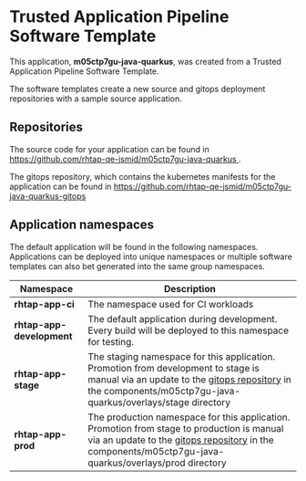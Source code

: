 # Trusted Application Pipeline Software Template

This application, **m05ctp7gu-java-quarkus**, was created from a Trusted Application Pipeline Software Template.

The software templates create a new source and gitops deployment repositories with a sample source application. 

## Repositories

The source code for your application can be found in [https://github.com/rhtap-qe-jsmid/m05ctp7gu-java-quarkus ](https://github.com/rhtap-qe-jsmid/m05ctp7gu-java-quarkus ).
 
The gitops repository, which contains the kubernetes manifests for the application can be found in 
[https://github.com/rhtap-qe-jsmid/m05ctp7gu-java-quarkus-gitops ](https://github.com/rhtap-qe-jsmid/m05ctp7gu-java-quarkus-gitops ) 

## Application namespaces 

The default application will be found in the following namespaces. Applications can be deployed into unique namespaces or multiple software templates can also bet generated into the same group namespaces.  

|  Namespace   |  Description   |  
| -------- | -------- |
| **rhtap-app-ci** | The namespace used for CI workloads |
| **rhtap-app-development** | The default application during development. Every build will be deployed to this namespace for testing. |
| **rhtap-app-stage** | The staging namespace for this application. Promotion from development to stage is manual via an update to the [gitops repository](https://github.com/rhtap-qe-jsmid/m05ctp7gu-java-quarkus-gitops ) in the components/m05ctp7gu-java-quarkus/overlays/stage directory |
| **rhtap-app-prod** | The production namespace for this application. Promotion from stage to production is manual via an update to the [gitops repository](https://github.com/rhtap-qe-jsmid/m05ctp7gu-java-quarkus-gitops ) in the components/m05ctp7gu-java-quarkus/overlays/prod directory |